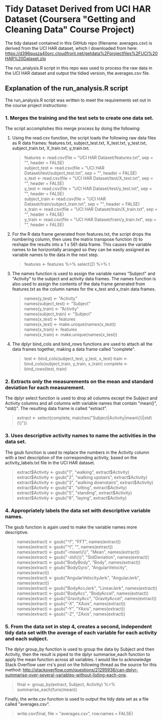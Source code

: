 # Tidy Dataset Derived from UCI HAR Dataset (Coursera "Getting and Cleaning Data" Course Project)
The tidy dataset contained in this GitHub repo (filename: averages.csv) is derived from the UCI HAR dataset, which I downloaded from here:
https://d396qusza40orc.cloudfront.net/getdata%2Fprojectfiles%2FUCI%20HAR%20Dataset.zip

The run_analysis.R script in this repo was used to process the raw data in the UCI HAR dataset and output the tidied version, the averages.csv file.

## Explanation of the run_analysis.R script
The run_analysis.R script was written to meet the requirements set out in the course project instructions:
### 1\. Merges the training and the test sets to create one data set.
The script accomplishes this merge process by doing the following:

1. Using the read.csv function, the script loads the following raw data files as R data frames: features.txt, subject_test.txt, X_test.txt, y_test.txt, subject_train.txt, X_train.txt, y_train.txt.

    > features <- read.csv(file = "UCI HAR Dataset/features.txt", sep = "", header = FALSE)  
    > subject_test <- read.csv(file = "UCI HAR Dataset/test/subject_test.txt", sep = "", header = FALSE)  
    > x_test <- read.csv(file = "UCI HAR Dataset/test/X_test.txt", sep = "", header = FALSE)  
    > y_test <- read.csv(file = "UCI HAR Dataset/test/y_test.txt", sep = "", header = FALSE)  
    > subject_train <- read.csv(file = "UCI HAR Dataset/train/subject_train.txt", sep = "", header = FALSE)  
    > x_train <- read.csv(file = "UCI HAR Dataset/train/X_train.txt", sep = "", header = FALSE)  
    > y_train <- read.csv(file = "UCI HAR Dataset/train/y_train.txt", sep = "", header = FALSE)

2. For the R data frame generated from features.txt, the script drops the numbering column, then uses the matrix transpose function (t) to reshape the results into a 1 x 561 data frame. This causes the variable names to be horizontally arranged so they can be easily assigned as variable names to the data in the next step.

    > features <- features %>% select(2) %>% t  
	
3. The names function is used to assign the variable names "Subject" and "Activity" to the subject and activity data frames. The names function is also used to assign the contents of the data frame generated from features.txt as the column names for the x_test and x_train data frames.

    > names(y_test) <- "Activity"  
    > names(subject_test) <- "Subject"  
    > names(y_train) <- "Activity"  
    > names(subject_train) <- "Subject"  
    > names(x_test) <- features  
    > names(x_test) <- make.unique(names(x_test))  
    > names(x_train) <- features  
    > names(x_train) <- make.unique(names(x_test))  

4. The dplyr bind_cols and bind_rows functions are used to attach all the data frames together, making a data frame called "complete".

    > test <- bind_cols(subject_test, y_test, x_test)
    > train <- bind_cols(subject_train, y_train, x_train)
    > complete <- bind_rows(test, train)

### 2\. Extracts only the measurements on the mean and standard deviation for each measurement.
The dplyr select function is used to drop all columns except the Subject and Activity columns and all columns with variable names that contain "mean()", "std()". The resulting data frame is called "extract".

> extract <- select(complete, matches("Subject|Activity|mean\\(\\)|std\\(\\)"))

### 3\. Uses descriptive activity names to name the activities in the data set.
The gsub function is used to replace the numbers in the Activity column with a text description of the corresponding activity, based on the activity_labels.txt file in the UCI HAR dataset.

> extract$Activity <- gsub("1", "walking", extract$Activity)  
> extract$Activity <- gsub("2", "walking upstairs", extract$Activity)  
> extract$Activity <- gsub("3", "walking downstairs", extract$Activity)  
> extract$Activity <- gsub("4", "sitting", extract$Activity)  
> extract$Activity <- gsub("5", "standing", extract$Activity)  
> extract$Activity <- gsub("6", "laying", extract$Activity)  

### 4\. Appropriately labels the data set with descriptive variable names.
The gsub function is again used to make the variable names more descriptive. 

> names(extract) <- gsub("^f", "FFT", names(extract))  
> names(extract) <- gsub("^t", "", names(extract))  
> names(extract) <- gsub("-mean\\(\\)", "Mean", names(extract))  
> names(extract) <- gsub("-std\\(\\)", "StdDeviation", names(extract))  
> names(extract) <- gsub("BodyBody", "Body", names(extract))  
> names(extract) <- gsub("BodyGyro", "AngularVelocity", names(extract))  
> names(extract) <- gsub("AngularVelocityJerk", "AngularJerk", names(extract))  
> names(extract) <- gsub("BodyAccJerk", "LinearJerk", names(extract))  
> names(extract) <- gsub("BodyAcc", "BodyAccel", names(extract))  
> names(extract) <- gsub("GravityAcc", "GravityAccel", names(extract))  
> names(extract) <- gsub("-X", "XAxis", names(extract))  
> names(extract) <- gsub("-Y", "YAxis", names(extract))  
> names(extract) <- gsub("-Z", "ZAxis", names(extract))  

### 5\. From the data set in step 4, creates a second, independent tidy data set with the average of each variable for each activity and each subject.
The dplyr group_by function is used to group the data by Subject and then Activity, then the result is piped to the dplyr summarise_each function to apply the mean function across all variables. I would like to acknowledge Stack Overflow user rrs's post on the following thread as the source for this method: http://stackoverflow.com/questions/21295936/can-dplyr-summarise-over-several-variables-without-listing-each-one.

> final <- group_by(extract, Subject, Activity) %>% summarise_each(funs(mean))
	
Finally, the write.csv function is used to output the tidy data set as a file called "averages.csv".

> write.csv(final, file = "averages.csv", row.names = FALSE)